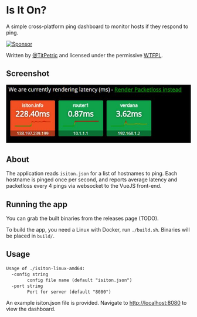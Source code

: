 # Is It On?

A simple cross-platform ping dashboard to monitor hosts if they respond to ping.

<a target='_blank' rel='nofollow' href='https://app.codesponsor.io/link/Ud7o7ynwzNcFZb7zDdSAkbq2/isiton/isiton'>
  <img alt='Sponsor' width='888' height='68' src='https://app.codesponsor.io/embed/Ud7o7ynwzNcFZb7zDdSAkbq2/isiton/isiton.svg' />
</a>

Written by [@TitPetric](https://twitter.com/TitPetric) and licensed under the permissive [WTFPL](http://www.wtfpl.net/txt/copying/).

## Screenshot

![](images/isiton.jpg)

## About

The application reads `isiton.json` for a list of hostnames to ping. Each hostname is pinged once per second,
and reports average latency and packetloss every 4 pings via websocket to the VueJS front-end.

## Running the app

You can grab the built binaries from the releases page (TODO).

To build the app, you need a Linux with Docker, run `./build.sh`. Binaries will be placed in `build/`.

## Usage

~~~
Usage of ./isiton-linux-amd64:
  -config string
        config file name (default "isiton.json")
  -port string
        Port for server (default "8080")
~~~

An example isiton.json file is provided. Navigate to [http://localhost:8080](http://localhost:8080) to view the dashboard.